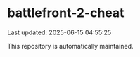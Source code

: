 # battlefront-2-cheat

Last updated: 2025-06-15 04:55:25

This repository is automatically maintained.
